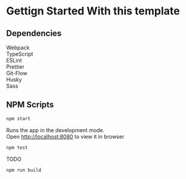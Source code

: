 # Gettign Started With this template

## Dependencies

Webpack  
TypeScript  
ESLint  
Prettier  
Git-Flow  
Husky  
Sass

## NPM Scripts

```bash
npm start
```

Runs the app in the development mode.\
Open [http://localhost:8080](http://localhost:3000) to view it in browser

```bash
npm test
```

TODO

```bash
npm run build
```

```bash

```
